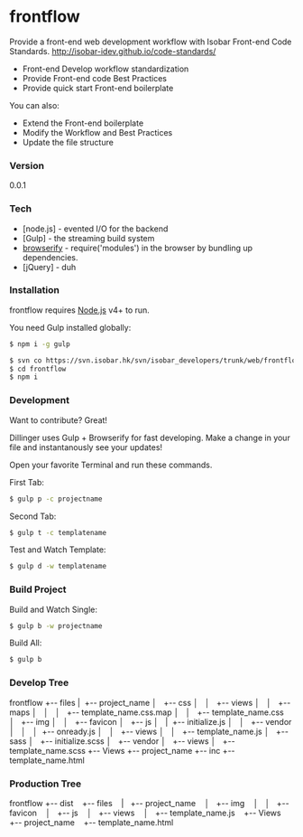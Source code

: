 # frontflow

Provide a front-end web development workflow with 
Isobar Front-end Code Standards. http://isobar-idev.github.io/code-standards/

  - Front-end Develop workflow standardization
  - Provide Front-end code Best Practices
  - Provide quick start Front-end boilerplate

You can also:
  - Extend the Front-end boilerplate
  - Modify the Workflow and Best Practices 
  - Update the file structure

### Version
0.0.1

### Tech

* [node.js] - evented I/O for the backend
* [Gulp] - the streaming build system
* [browserify](http://browserify.org/) - require('modules') in the browser by bundling up dependencies.
* [jQuery] - duh


### Installation

frontflow requires [Node.js](https://nodejs.org/) v4+ to run.

You need Gulp installed globally:

```sh
$ npm i -g gulp
```

```sh
$ svn co https://svn.isobar.hk/svn/isobar_developers/trunk/web/frontflow
$ cd frontflow
$ npm i
```

### Development

Want to contribute? Great!

Dillinger uses Gulp + Browserify for fast developing.
Make a change in your file and instantanously see your updates!

Open your favorite Terminal and run these commands.

First Tab:
```sh
$ gulp p -c projectname
```

Second Tab:
```sh
$ gulp t -c templatename
```

Test and Watch Template:
```sh
$ gulp d -w templatename
```


### Build Project

Build and Watch Single:
```sh
$ gulp b -w projectname
```

Build All:
```sh
$ gulp b
```



### Develop Tree

frontflow
+-- files
|  +-- project_name
│      +-- css
│      │  	+-- views
│      │        +-- maps
│      │        │   +-- template_name.css.map
│      │        +-- template_name.css
│      +-- img
│      │   +-- favicon
│      +-- js
│      |   +-- initialize.js
│      │   +-- vendor
│      │   │  +-- onready.js
│      │   +-- views
│      │      +-- template_name.js
│      +-- sass
│          +-- initialize.scss
│          +-- vendor
│          +-- views
│              +-- template_name.scss
+-- Views
    +-- project_name
        +-- inc
        +-- template_name.html

### Production Tree

frontflow
+-- dist
    +-- files
    |   +-- project_name
    │       +-- img
    │       │   +-- favicon
    │       +-- js
    │           +-- views
    │               +-- template_name.js
    +-- Views
       +-- project_name
           +-- template_name.html
